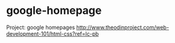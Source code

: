 # google-homepage
Project: google homepages
http://www.theodinproject.com/web-development-101/html-css?ref=lc-pb

